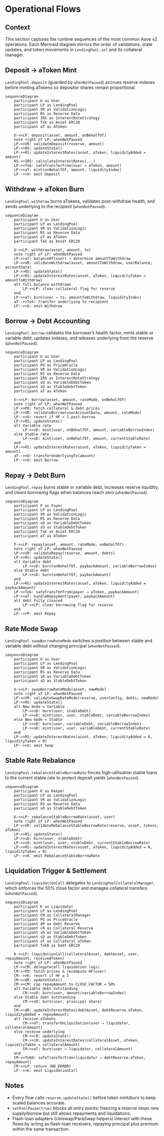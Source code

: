 # Operational Flows

## Context
This section captures the runtime sequences of the most common Aave v2 operations. Each Mermaid diagram mirrors the order of validations, state updates, and token movements in `LendingPool.sol` and its collateral manager.

## Deposit → aToken Mint
`LendingPool.deposit` (guarded by `whenNotPaused`) accrues reserve indexes before minting aTokens so depositor shares remain proportional.

```mermaid
sequenceDiagram
    participant U as User
    participant LP as LendingPool
    participant VR as ValidationLogic
    participant RS as Reserve Data
    participant IRS as InterestRateStrategy
    participant Tok as Asset ERC20
    participant aT as AToken

    U->>LP: deposit(asset, amount, onBehalfOf)
    note right of LP: whenNotPaused
    LP->>VR: validateDeposit(reserve, amount)
    LP->>RS: updateState()
    LP->>RS: updateInterestRates(asset, aToken, liquidityAdded = amount)
    RS->>IRS: calculateInterestRates(...)
    LP->>Tok: safeTransferFrom(user → aToken, amount)
    LP->>aT: mint(onBehalfOf, amount, liquidityIndex)
    LP-->>U: emit Deposit
```

## Withdraw → aToken Burn
`LendingPool.withdraw` burns aTokens, validates post-withdraw health, and sends underlying to the recipient (`whenNotPaused`).

```mermaid
sequenceDiagram
    participant U as User
    participant LP as LendingPool
    participant VR as ValidationLogic
    participant RS as Reserve Data
    participant aT as AToken
    participant Tok as Asset ERC20

    U->>LP: withdraw(asset, amount, to)
    note right of LP: whenNotPaused
    LP->>aT: balanceOf(user) → determine amountToWithdraw
    LP->>VR: validateWithdraw(asset, amountToWithdraw, userBalance, accountData)
    LP->>RS: updateState()
    LP->>RS: updateInterestRates(asset, aToken, liquidityTaken = amountToWithdraw)
    alt full balance withdrawn
        LP->>LP: clear collateral flag for reserve
    end
    LP->>aT: burn(user → to, amountToWithdraw, liquidityIndex)
    aT-->>Tok: transfer underlying to recipient
    LP-->>U: emit Withdraw
```

## Borrow → Debt Accounting
`LendingPool.borrow` validates the borrower’s health factor, mints stable or variable debt, updates indexes, and releases underlying from the reserve (`whenNotPaused`).

```mermaid
sequenceDiagram
    participant U as User
    participant LP as LendingPool
    participant PO as PriceOracle
    participant VR as ValidationLogic
    participant RS as Reserve Data
    participant IRS as InterestRateStrategy
    participant vD as VariableDebtToken
    participant sD as StableDebtToken
    participant aT as AToken

    U->>LP: borrow(asset, amount, rateMode, onBehalfOf)
    note right of LP: whenNotPaused
    LP->>PO: fetch collateral & debt prices
    LP->>VR: validateBorrow(userAccountData, amount, rateMode)
    LP-->>U: revert if HF < 1 post-borrow
    LP->>RS: updateState()
    alt Variable rate
        LP->>vD: mint(user, onBehalfOf, amount, variableBorrowIndex)
    else Stable rate
        LP->>sD: mint(user, onBehalfOf, amount, currentStableRate)
    end
    LP->>RS: updateInterestRates(asset, aToken, liquidityTaken = amount)
    aT-->>U: transferUnderlyingTo(amount)
    LP-->>U: emit Borrow
```

## Repay → Debt Burn
`LendingPool.repay` burns stable or variable debt, increases reserve liquidity, and clears borrowing flags when balances reach zero (`whenNotPaused`).

```mermaid
sequenceDiagram
    participant P as Payer
    participant LP as LendingPool
    participant VR as ValidationLogic
    participant RS as Reserve Data
    participant vD as VariableDebtToken
    participant sD as StableDebtToken
    participant Tok as Asset ERC20
    participant aT as AToken

    P->>LP: repay(asset, amount, rateMode, onBehalfOf)
    note right of LP: whenNotPaused
    LP->>VR: validateRepay(reserve, amount, debts)
    LP->>RS: updateState()
    alt Variable debt
        LP->>vD: burn(onBehalfOf, paybackAmount, variableBorrowIndex)
    else Stable debt
        LP->>sD: burn(onBehalfOf, paybackAmount)
    end
    LP->>RS: updateInterestRates(asset, aToken, liquidityAdded = paybackAmount)
    LP->>Tok: safeTransferFrom(payer → aToken, paybackAmount)
    LP->>aT: handleRepayment(payer, paybackAmount)
    alt debt fully cleared
        LP->>LP: clear borrowing flag for reserve
    end
    LP-->>P: emit Repay
```

## Rate Mode Swap
`LendingPool.swapBorrowRateMode` switches a position between stable and variable debt without changing principal (`whenNotPaused`).

```mermaid
sequenceDiagram
    participant U as User
    participant LP as LendingPool
    participant VR as ValidationLogic
    participant RS as Reserve Data
    participant vD as VariableDebtToken
    participant sD as StableDebtToken

    U->>LP: swapBorrowRateMode(asset, newMode)
    note right of LP: whenNotPaused
    LP->>VR: validateSwapRateMode(reserve, userConfig, debts, newMode)
    LP->>RS: updateState()
    alt New mode = Variable
        LP->>sD: burn(user, stableDebt)
        LP->>vD: mint(user, user, stableDebt, variableBorrowIndex)
    else New mode = Stable
        LP->>vD: burn(user, variableDebt, variableBorrowIndex)
        LP->>sD: mint(user, user, variableDebt, currentStableRate)
    end
    LP->>RS: updateInterestRates(asset, aToken, liquidityAdded = 0, liquidityTaken = 0)
    LP-->>U: emit Swap
```

## Stable Rate Rebalance
`LendingPool.rebalanceStableBorrowRate` forces high-utilisation stable loans to the current stable rate to protect deposit yields (`whenNotPaused`).

```mermaid
sequenceDiagram
    participant K as Keeper
    participant LP as LendingPool
    participant VR as ValidationLogic
    participant RS as Reserve Data
    participant sD as StableDebtToken

    K->>LP: rebalanceStableBorrowRate(asset, user)
    note right of LP: whenNotPaused
    LP->>VR: validateRebalanceStableBorrowRate(reserve, asset, tokens, aToken)
    LP->>RS: updateState()
    LP->>sD: burn(user, stableDebt)
    LP->>sD: mint(user, user, stableDebt, currentStableBorrowRate)
    LP->>RS: updateInterestRates(asset, aToken, liquidityAdded = 0, liquidityTaken = 0)
    LP-->>K: emit RebalanceStableBorrowRate
```

## Liquidation Trigger & Settlement
`LendingPool.liquidationCall` delegates to `LendingPoolCollateralManager`, which enforces the 50% close factor and manages collateral transfers (`whenNotPaused`).

```mermaid
sequenceDiagram
    participant K as Liquidator
    participant LP as LendingPool
    participant CM as CollateralManager
    participant PO as PriceOracle
    participant dR as Debt Reserve
    participant cR as Collateral Reserve
    participant vD as VariableDebtToken
    participant sD as StableDebtToken
    participant aT as Collateral aToken
    participant TokD as Debt ERC20

    K->>LP: liquidationCall(collateralAsset, debtAsset, user, repayAmount, receiveAToken)
    note right of LP: whenNotPaused
    LP->>CM: delegatecall liquidation logic
    CM->>PO: fetch prices & recompute HF(user)
    CM-->>K: revert if HF ≥ 1
    CM->>dR: updateState()
    CM->>CM: cap repayAmount to CLOSE_FACTOR = 50%
    alt Variable debt outstanding
        CM->>vD: burn(user, amount/variableBorrowIndex)
    else Stable debt outstanding
        CM->>sD: burn(user, principal share)
    end
    CM->>dR: updateInterestRates(debtAsset, debtReserve.aToken, liquidityAdded = repayAmount)
    alt receive aTokens
        CM->>aT: transferOnLiquidation(user → liquidator, collateralAmount)
    else receive underlying
        CM->>cR: updateState()
        CM->>cR: updateInterestRates(collateralAsset, aToken, liquidityTaken = collateralAmount)
        CM->>aT: burn(user → liquidator, collateralAmount)
    end
    CM->>TokD: safeTransferFrom(liquidator → debtReserve.aToken, repayAmount)
    CM->>LP: return (NO_ERROR)
    LP-->>K: emit LiquidationCall
```

## Notes
- Every flow calls `reserve.updateState()` before token mint/burn to keep scaled balances accurate.
- `setPoolPause(true)` blocks all entry points; freezing a reserve stops new supply/borrow but still allows repayments and liquidations.
- Flash-loan adapters (Uniswap/ParaSwap helpers) interact with these flows by acting as flash-loan receivers, repaying principal plus premium within the same transaction.
